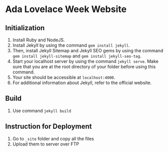 # Ada Lovelace Week Website

## Initialization
1. Install Ruby and NodeJS.
2. Install Jekyll by using the command `gem install jekyll`.
3. Then, install Jekyll Sitemap and Jekyll SEO gems by using the command `gem install jekyll-sitemap` and `gem install jekyll-seo-tag`.
4. Start your localhost server by using the command `jekyll serve`. Make sure that you are at the root directory of your folder before using this command.
5. Your site should be accessible at `localhost:4000`.
6. For additional information about Jekyll, refer to the official website.


## Build
1. Use command `jekyll build`


## Instruction for Deployment
1. Go to `_site` folder and copy all the files
2. Upload them to server over FTP
